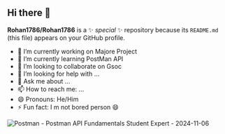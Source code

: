 ## Hi there 👋


**Rohan1786/Rohan1786** is a ✨ _special_ ✨ repository because its `README.md` (this file) appears on your GitHub profile.

- 🔭 I’m currently working on Majore Project
- 🌱 I’m currently learning PostMan API
- 👯 I’m looking to collaborate on Gsoc
- 🤔 I’m looking for help with ...
- 💬 Ask me about ...
- 📫 How to reach me: ...
- 😄 Pronouns: He/Him
- ⚡ Fun fact: I m not bored person 😄


![Postman - Postman API Fundamentals Student Expert - 2024-11-06](https://github.com/user-attachments/assets/64b96294-9b91-4dc2-9a39-53081316699f)
